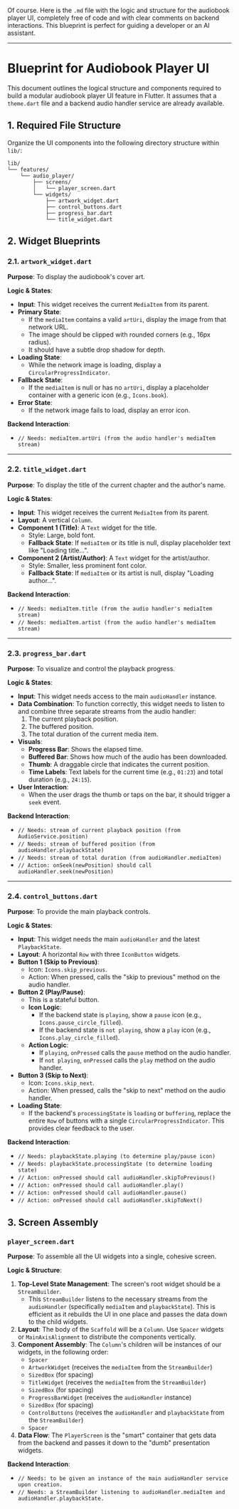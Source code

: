 Of course. Here is the `.md` file with the logic and structure for the audiobook player UI, completely free of code and with clear comments on backend interactions. This blueprint is perfect for guiding a developer or an AI assistant.

---

# Blueprint for Audiobook Player UI

This document outlines the logical structure and components required to build a modular audiobook player UI feature in Flutter. It assumes that a `theme.dart` file and a backend audio handler service are already available.

## 1. Required File Structure

Organize the UI components into the following directory structure within `lib/`:

```
lib/
└── features/
    └── audio_player/
        ├── screens/
        │   └── player_screen.dart
        └── widgets/
            ├── artwork_widget.dart
            ├── control_buttons.dart
            ├── progress_bar.dart
            └── title_widget.dart
```

## 2. Widget Blueprints

### 2.1. `artwork_widget.dart`

**Purpose**: To display the audiobook's cover art.

**Logic & States**:
*   **Input**: This widget receives the current `MediaItem` from its parent.
*   **Primary State**:
    *   If the `mediaItem` contains a valid `artUri`, display the image from that network URL.
    *   The image should be clipped with rounded corners (e.g., 16px radius).
    *   It should have a subtle drop shadow for depth.
*   **Loading State**:
    *   While the network image is loading, display a `CircularProgressIndicator`.
*   **Fallback State**:
    *   If the `mediaItem` is null or has no `artUri`, display a placeholder container with a generic icon (e.g., `Icons.book`).
*   **Error State**:
    *   If the network image fails to load, display an error icon.

**Backend Interaction**:
*   `// Needs: mediaItem.artUri (from the audio handler's mediaItem stream)`

---

### 2.2. `title_widget.dart`

**Purpose**: To display the title of the current chapter and the author's name.

**Logic & States**:
*   **Input**: This widget receives the current `MediaItem` from its parent.
*   **Layout**: A vertical `Column`.
*   **Component 1 (Title)**: A `Text` widget for the title.
    *   Style: Large, bold font.
    *   **Fallback State**: If `mediaItem` or its title is null, display placeholder text like "Loading title...".
*   **Component 2 (Artist/Author)**: A `Text` widget for the artist/author.
    *   Style: Smaller, less prominent font color.
    *   **Fallback State**: If `mediaItem` or its artist is null, display "Loading author...".

**Backend Interaction**:
*   `// Needs: mediaItem.title (from the audio handler's mediaItem stream)`
*   `// Needs: mediaItem.artist (from the audio handler's mediaItem stream)`

---

### 2.3. `progress_bar.dart`

**Purpose**: To visualize and control the playback progress.

**Logic & States**:
*   **Input**: This widget needs access to the main `audioHandler` instance.
*   **Data Combination**: To function correctly, this widget needs to listen to and combine three separate streams from the audio handler:
    1.  The current playback position.
    2.  The buffered position.
    3.  The total duration of the current media item.
*   **Visuals**:
    *   **Progress Bar**: Shows the elapsed time.
    *   **Buffered Bar**: Shows how much of the audio has been downloaded.
    *   **Thumb**: A draggable circle that indicates the current position.
    *   **Time Labels**: Text labels for the current time (e.g., `01:23`) and total duration (e.g., `24:15`).
*   **User Interaction**:
    *   When the user drags the thumb or taps on the bar, it should trigger a `seek` event.

**Backend Interaction**:
*   `// Needs: stream of current playback position (from AudioService.position)`
*   `// Needs: stream of buffered position (from audioHandler.playbackState)`
*   `// Needs: stream of total duration (from audioHandler.mediaItem)`
*   `// Action: onSeek(newPosition) should call audioHandler.seek(newPosition)`

---

### 2.4. `control_buttons.dart`

**Purpose**: To provide the main playback controls.

**Logic & States**:
*   **Input**: This widget needs the main `audioHandler` and the latest `PlaybackState`.
*   **Layout**: A horizontal `Row` with three `IconButton` widgets.
*   **Button 1 (Skip to Previous)**:
    *   Icon: `Icons.skip_previous`.
    *   Action: When pressed, calls the "skip to previous" method on the audio handler.
*   **Button 2 (Play/Pause)**:
    *   This is a stateful button.
    *   **Icon Logic**:
        *   If the backend state is `playing`, show a `pause` icon (e.g., `Icons.pause_circle_filled`).
        *   If the backend state is `not playing`, show a `play` icon (e.g., `Icons.play_circle_filled`).
    *   **Action Logic**:
        *   If `playing`, `onPressed` calls the `pause` method on the audio handler.
        *   If `not playing`, `onPressed` calls the `play` method on the audio handler.
*   **Button 3 (Skip to Next)**:
    *   Icon: `Icons.skip_next`.
    *   Action: When pressed, calls the "skip to next" method on the audio handler.
*   **Loading State**:
    *   If the backend's `processingState` is `loading` or `buffering`, replace the entire `Row` of buttons with a single `CircularProgressIndicator`. This provides clear feedback to the user.

**Backend Interaction**:
*   `// Needs: playbackState.playing (to determine play/pause icon)`
*   `// Needs: playbackState.processingState (to determine loading state)`
*   `// Action: onPressed should call audioHandler.skipToPrevious()`
*   `// Action: onPressed should call audioHandler.play()`
*   `// Action: onPressed should call audioHandler.pause()`
*   `// Action: onPressed should call audioHandler.skipToNext()`

## 3. Screen Assembly

### `player_screen.dart`

**Purpose**: To assemble all the UI widgets into a single, cohesive screen.

**Logic & Structure**:
1.  **Top-Level State Management**: The screen's root widget should be a `StreamBuilder`.
    *   This `StreamBuilder` listens to the necessary streams from the `audioHandler` (specifically `mediaItem` and `playbackState`). This is efficient as it rebuilds the UI in one place and passes the data down to the child widgets.
2.  **Layout**: The body of the `Scaffold` will be a `Column`. Use `Spacer` widgets or `MainAxisAlignment` to distribute the components vertically.
3.  **Component Assembly**: The `Column`'s children will be instances of our widgets, in the following order:
    *   `Spacer`
    *   `ArtworkWidget` (receives the `mediaItem` from the `StreamBuilder`)
    *   `SizedBox` (for spacing)
    *   `TitleWidget` (receives the `mediaItem` from the `StreamBuilder`)
    *   `SizedBox` (for spacing)
    *   `ProgressBarWidget` (receives the `audioHandler` instance)
    *   `SizedBox` (for spacing)
    *   `ControlButtons` (receives the `audioHandler` and `playbackState` from the `StreamBuilder`)
    *   `Spacer`
4.  **Data Flow**: The `PlayerScreen` is the "smart" container that gets data from the backend and passes it down to the "dumb" presentation widgets.

**Backend Interaction**:
*   `// Needs: to be given an instance of the main audioHandler service upon creation.`
*   `// Needs: a StreamBuilder listening to audioHandler.mediaItem and audioHandler.playbackState.`